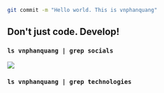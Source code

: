 ```bash
git commit -m "Hello world. This is vnphanquang"
```

## Don't just code. Develop!

### `ls vnphanquang | grep socials`

![][social.twitter]

### `ls vnphanquang | grep technologies`

[social.twitter]: [./social_icons/twitter.svg]
